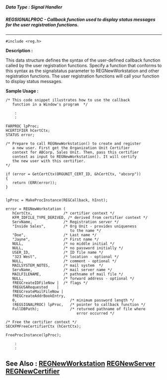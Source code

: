 ##### Data Type : Signal Handler
##### REGSIGNALPROC - Callback function used to display status messages  for the user registration functions.
---
```
#include <reg.h>
```
**Description :**

This data structure defines the syntax of the user-defined callback function 
called by the user registration functions.  Specify a function that conforms to 
this syntax as the signalstatus parameter to REGNewWorkstation and other 
registration functions.  The user registration functions will call your 
function to display status messages.

**Sample Usage :**
```
/* This code snippet illustrates how to use the callback 
   function in a Window's program  */

    :
    :

FARPROC lpProc;
HCERTIFIER hCertCtx;
STATUS error;
 
/* Prepare to call REGNewWorkstation() to create and register 
   a new user. First get the Organization Unit Certifier 
   context for ABCorp, Sales Unit. Then, pass this certifier 
   context as input to REGNewWorkstation(). It will certify 
   the new user with this certifier. 
*/

if (error = GetCertCtx(ORGUNIT_CERT_ID, &hCertCtx, "abcorp"))
{
   return (ERR(error));
}


lpProc = MakeProcInstance(REGCallback, hInst);   

error = REGNewWorkstation (
   hCertCtx,              /* certifier context */
   KFM_IDFILE_TYPE_DERIVED, /* derived from certifier context */
   ServName,              /* Registration server */
   "Inside Sales",        /* Org Unit - provides uniqueness
                             to the name */
   "Doe",                 /* Last name */
   "Jayne",               /* First name */
   NULL,                  /* no middle initial */
   NULL,                  /* no password initially */
   USER_ID,               /* ID file name */
   "323 West",            /* location - optional */
   NULL,                  /* comment - optional */
   MAILSYSTEM_NOTES,      /* mail system  */
   ServName,              /* mail server name */
   MAILFILENAME,          /* pathname of mail file */
   NULL,                  /* forward address - optional */
   fREGCreateIDFileNow |  /* flags */
   fREGUSARequested    |
   fREGCreateMailFileNow |
   fREGCreateAddrBookEntry,
   0,                        /* minimum password length */
   (REGSIGNALPROC) lpProc,   /* pointer to callback function */
   FullDBPath);              /* returned pathname of file where
                                error occurred */

/* Free the certifier context */
SECKFMFreeCertifierCtx (hCertCtx);

FreeProcInstance(lpProc);

    :
    :
```
**See Also :**
[REGNewWorkstation](/reference/Func/REGNewWorkstation)
[REGNewServer](/reference/Func/REGNewServer)
[REGNewCertifier](/reference/Func/REGNewCertifier)
---
